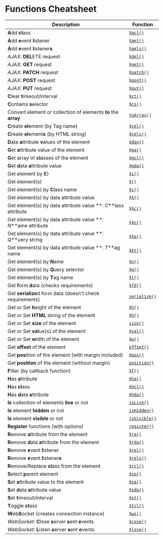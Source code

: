 # Functions Cheatsheet

| Description | Function |
| ----------- | -------- |
| **A**dd **cl**ass | [`$acl()`](docs/global.html#$acl) |
| **A**dd **e**vent **l**istener | [`$ael()`](docs/global.html#$ael) |
| **A**dd **e**vent **l**istener**s** | [`$aels()`](docs/global.html#$aels) |
| _AJAX_: **DEL**ETE request | [`$del()`](docs/global.html#$del) |
| _AJAX_: **GET** request | [`$get()`](docs/global.html#$get) |
| _AJAX_: **PATCH** request | [`$patch()`](docs/global.html#$patch) |
| _AJAX_: **POST** request | [`$post()`](docs/global.html#$post) |
| _AJAX_: **PUT** request | [`$put()`](docs/global.html#$put) |
| **C**lear **t**imeout/interval | [`$ct()`](docs/global.html#$ct) |
| **C**ontains **s**elector | [`$cs()`](docs/global.html#$cs) |
| Convert element or collection of elements **to** the **array** | [`toArray()`](docs/global.html#toArray) |
| **C**reate **el**ement (by Tag name) | [`$cel()`](docs/global.html#$cel) |
| **C**reate **el**ement**s** (by HTML string) | [`$cels()`](docs/global.html#$cels) |
| **D**ata **a**ttribute **v**alues of the element | [`$dav()`](docs/global.html#$dav) |
| **G**et **a**ttribute value of the element | [`$ga()`](docs/global.html#$ga) |
| **G**et array of **cl**asses of the element | [`$gcl()`](docs/global.html#$gcl) |
| **G**et **d**ata **a**ttribute value | [`$gda()`](docs/global.html#$gda) |
| Get element by **I**D | [`$i()`](docs/global.html#$i) |
| Get element(s) | [`$()`](docs/global.html#$) |
| Get element(s) by **C**lass name | [`$c()`](docs/global.html#$c) |
| Get element(s) by data attribute value | [`$$()`](docs/global.html#$$) |
| Get element(s) by data attribute value **: _C_**lass attribute | [`$$c()`](docs/global.html#$$c) |
| Get element(s) by data attribute value **: _N_**ame attribute | [`$$n()`](docs/global.html#$$n) |
| Get element(s) by data attribute value **: _Q_**uery string | [`$$q()`](docs/global.html#$$q) |
| Get element(s) by data attribute value **: _T_**ag name | [`$$t()`](docs/global.html#$$t) |
| Get element(s) by **N**ame | [`$n()`](docs/global.html#$n) |
| Get element(s) by **Q**uery selector | [`$q()`](docs/global.html#$q) |
| Get element(s) by **T**ag name | [`$t()`](docs/global.html#$t) |
| Get **f**orm **d**ata (checks requirements) | [`$fd()`](docs/global.html#$fd) |
| Get **serialize**d form data (doesn't check requirements) | [`serialize()`](docs/global.html#serialize) |
| Get or Set **h**eight of the element | [`$h()`](docs/global.html#$h) |
| Get or Set **HTML** string of the element | [`$h()`](docs/global.html#$h) |
| Get or Set **size** of the element | [`size()`](docs/global.html#size) |
| Get or Set **val**ue(s) of the element | [`$val()`](docs/global.html#$val) |
| Get or Set **w**idth of the element | [`$w()`](docs/global.html#$w) |
| Get **offset** of the element | [`offset()`](docs/global.html#offset) |
| Get **pos**ition of the element (with margin included) | [`$pos()`](docs/global.html#$pos) |
| Get **position** of the element (without margin) | [`position()`](docs/global.html#position) |
| **F**ilter (by callback function) | [`$f()`](docs/global.html#$f) |
| **H**as **a**ttribute | [`$ha()`](docs/global.html#$ha) |
| **H**as **cl**ass | [`$hcl()`](docs/global.html#$hcl) |
| **H**as **d**ata **a**ttribute | [`$hda()`](docs/global.html#$hda) |
| **Is** collection of elements **live** or not | [`isLive()`](docs/global.html#isLive) |
| **Is** element **hidden** or not | [`isHidden()`](docs/global.html#isHidden) |
| **Is** element **visible** or not | [`isVisible()`](docs/global.html#isVisible) |
| **Register** functions (with options) | [`register()`](docs/global.html#register) |
| **R**emove **a**ttribute from the element | [`$ra()`](docs/global.html#$ra) |
| **R**emove **d**ata **a**ttribute from the element | [`$rda()`](docs/global.html#$rda) |
| **R**emove **e**vent **l**istener | [`$rel()`](docs/global.html#$rel) |
| **R**emove **e**vent **l**istener**s** | [`$rels()`](docs/global.html#$rels) |
| **R**emove/Replace **cl**ass from the element | [`$rcl()`](docs/global.html#$rcl) |
| **S**elect **p**arent element | [`$sp()`](docs/global.html#$sp) |
| **S**et **a**ttribute value to the element | [`$sa()`](docs/global.html#$sa) |
| **S**et **d**ata **a**ttribute value | [`$sda()`](docs/global.html#$sda) |
| **S**et **t**imeout/interval | [`$st()`](docs/global.html#$st) |
| **T**oggle **cl**ass | [`$tcl()`](docs/global.html#$tcl) |
| **W**eb**S**ocket (creates connection instance) | [`$ws()`](docs/global.html#$ws) |
| _WebSocket_: **C**lose **s**erver **s**ent **e**vents | [`$csse()`](docs/global.html#$csse) |
| _WebSocket_: **L**isten **s**erver **s**ent **e**vents | [`$lsse()`](docs/global.html#$lsse) |
